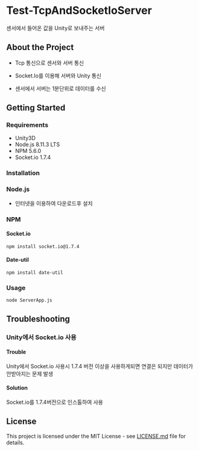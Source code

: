 # Test-TcpAndSocketIoServer
센서에서 들어온 값을 Unity로 보내주는 서버



## About the Project

- Tcp 통신으로 센서와 서버 통신

- Socket.Io를 이용해 서버와 Unity 통신

- 센서에서 서버는 1분단위로 데이터를 수신

  

## Getting Started

### Requirements

- Unity3D
- Node.js 8.11.3 LTS
- NPM 5.6.0
- Socket.io 1.7.4



### Installation

### Node.js

- 인터넷을 이용하여 다운로드후 설치



### NPM

#### Socket.io

```shell
npm install socket.io@1.7.4
```

#### Date-util

```shell
npm install date-util
```



### Usage

```
node ServerApp.js
```



## Troubleshooting

### Unity에서 Socket.io 사용

#### Trouble  

Unity에서 Socket.io 사용시 1.7.4 버전 이상을 사용하게되면 연결은 되지만 데이터가 안받아지는 문제 발생

#### Solution  

Socket.io를 1.7.4버전으로 인스톨하여 사용



## License

This project is licensed under the MIT License - see [LICENSE.md](LICENSE.md) file for details.